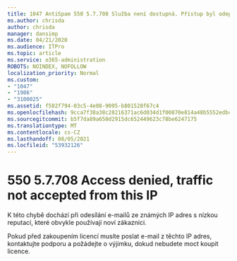 ```yaml
---
title: 1047 AntiSpam 550 5.7.708 Služba není dostupná. Přístup byl odepřen, přenos z této IP adresy nebyl přijat.
ms.author: chrisda
author: chrisda
manager: dansimp
ms.date: 04/21/2020
ms.audience: ITPro
ms.topic: article
ms.service: o365-administration
ROBOTS: NOINDEX, NOFOLLOW
localization_priority: Normal
ms.custom:
- "1047"
- "1986"
- "3100025"
ms.assetid: f502f794-03c5-4e08-9095-b801528f67c4
ms.openlocfilehash: 9cca7f38a38c28216371ac6d034d1f00870e814a48b5552edbc58f4faf871ac6
ms.sourcegitcommit: b5f7da89a650d2915dc652449623c78be6247175
ms.translationtype: MT
ms.contentlocale: cs-CZ
ms.lasthandoff: 08/05/2021
ms.locfileid: "53932126"
---
```

# <a name="550-57708-access-denied-traffic-not-accepted-from-this-ip"></a>550 5.7.708 Access denied, traffic not accepted from this IP

K této chybě dochází při odesílání e-mailů ze známých IP adres s nízkou reputací, které obvykle používají noví zákazníci.

Pokud před zakoupením licencí musíte poslat e-mail z těchto IP adres, kontaktujte podporu a požádejte o výjimku, dokud nebudete moct koupit licence.
